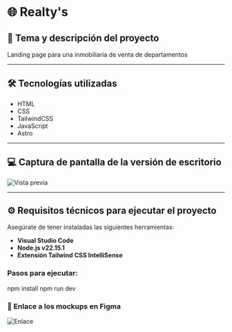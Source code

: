 # 🌐 Realty's

## 📌 Tema y descripción del proyecto

Landing page para una inmobiliaria de venta de departamentos

---

## 🛠️ Tecnologías utilizadas

- HTML
- CSS
- TailwindCSS
- JavaScript
- Astro

---

## 💻 Captura de pantalla de la versión de escritorio

![Vista previa](https://imgur.com/7WsxMyp)

---

## ⚙️ Requisitos técnicos para ejecutar el proyecto

Asegúrate de tener instaladas las siguientes herramientas:

- **Visual Studio Code**
- **Node.js v22.15.1**
- **Extensión Tailwind CSS IntelliSense** 

### Pasos para ejecutar:

npm install
npm run dev

### 🎨 Enlace a los mockups en Figma

![Enlace]("https://www.figma.com/design/VmKD2gfXNaCuDsoHGwGHmW/Realty?node-id=0-1&t=8wBJ6SL89tLWwxS1-1")